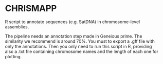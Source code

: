 # CHRISMAPP
R script to annotate sequences (e.g. SatDNA) in chromosome-level assemblies.


The pipeline needs an annotation step made in Geneious prime. The similarity we recommend is around 70%. You must to export a .gff file with only the annotations.
Then you only need to run this script in R, providing also a .txt file containing chromosome names and the length of each one for plotting.
